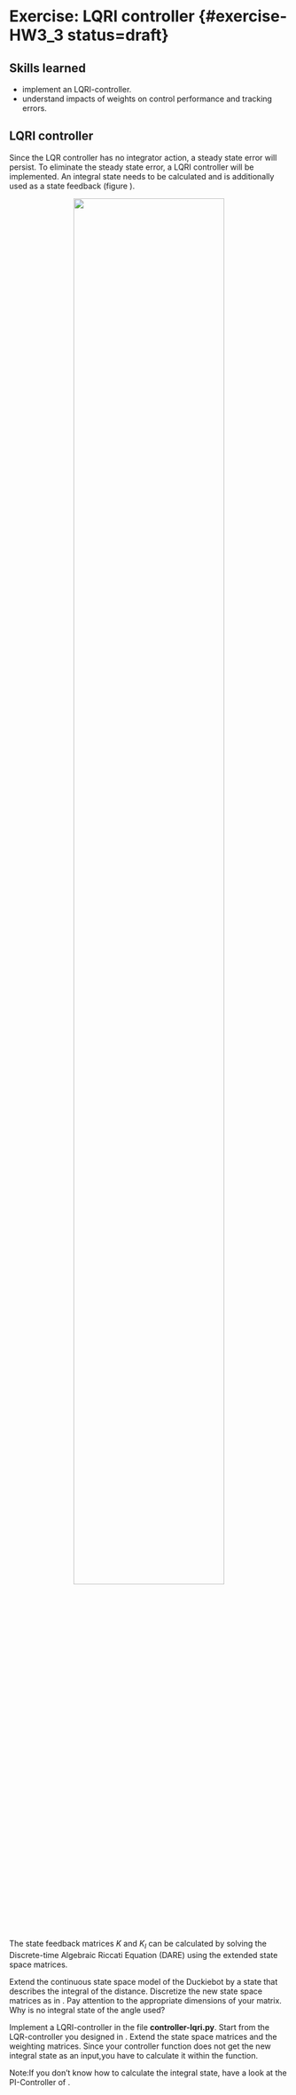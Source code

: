 # Exercise: LQRI controller {#exercise-HW3_3 status=draft}

## Skills learned

* implement an LQRI-controller.
* understand impacts of weights on control performance and tracking errors.

## LQRI controller
Since the LQR controller has no integrator action, a steady state error will persist. To eliminate the steady state error, a LQRI controller will be implemented. An integral state needs to be calculated and is additionally used as a state feedback (figure [](#fig:lqri)).

<center>
<figure>
    <img figure-id="fig:lqri" figure-caption="Block diagram of a LQRI controller." style="width: 80%; height: auto;" src="lqri.jpg"/>
</figure>
</center>

The state feedback matrices $K$ and $K_I$ can be calculated by solving the Discrete-time Algebraic Riccati Equation (DARE) using the extended state space matrices.


Extend the continuous state space model of the Duckiebot by a state that describes the integral of the distance. Discretize the new state space matrices as in [](#exercise-HW3_1). Pay attention to the appropriate dimensions of your matrix. Why is no integral state of the angle used?


Implement a LQRI-controller in the file **controller-lqri.py**.  Start from the LQR-controller you designed in [](#exercise-HW3_2). Extend the state space matrices and the weighting matrices. Since your controller function does not get the new integral state as an input,you have to calculate it within the function.


Note:If you don’t know how to calculate the integral state, have a look at the PI-Controller of [](#exercise-HW1_2).
